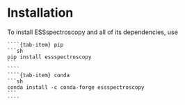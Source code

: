 # Installation

To install ESSspectroscopy and all of its dependencies, use

`````{tab-set}
````{tab-item} pip
```sh
pip install essspectroscopy
```
````
````{tab-item} conda
```sh
conda install -c conda-forge essspectroscopy
```
````
`````
